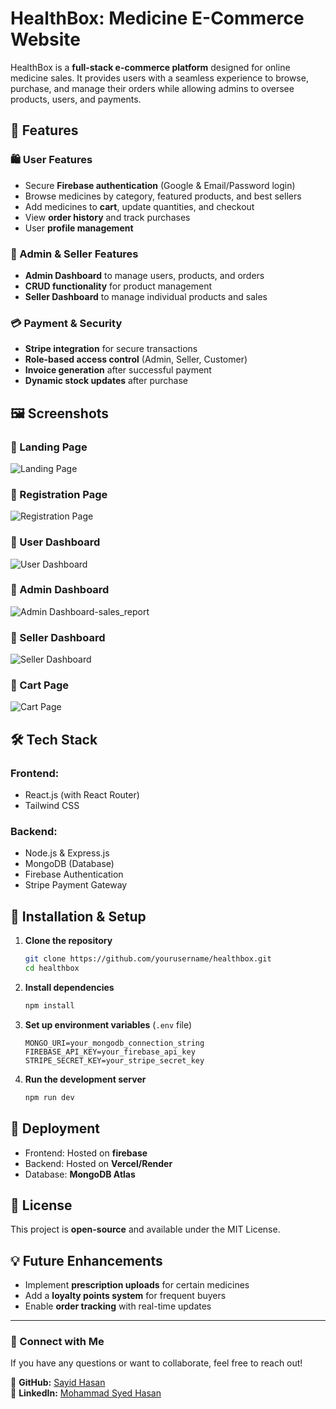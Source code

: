 # HealthBox: Medicine E-Commerce Website

HealthBox is a **full-stack e-commerce platform** designed for online medicine sales. It provides users with a seamless experience to browse, purchase, and manage their orders while allowing admins to oversee products, users, and payments.

## 🚀 Features

### 🛍️ User Features
- Secure **Firebase authentication** (Google & Email/Password login)
- Browse medicines by category, featured products, and best sellers
- Add medicines to **cart**, update quantities, and checkout
- View **order history** and track purchases
- User **profile management**

### 🔧 Admin & Seller Features
- **Admin Dashboard** to manage users, products, and orders
- **CRUD functionality** for product management
- **Seller Dashboard** to manage individual products and sales

### 💳 Payment & Security
- **Stripe integration** for secure transactions
- **Role-based access control** (Admin, Seller, Customer)
- **Invoice generation** after successful payment
- **Dynamic stock updates** after purchase

## 🖼️ Screenshots

### 🔹 Landing Page
![Landing Page](https://ik.imagekit.io/sayidImage34/healthBox%20landing%20page.png?updatedAt=1741975714051)


### 🔹 Registration Page
![Registration Page](https://ik.imagekit.io/sayidImage34/HealthBoxRegPage.png?updatedAt=1741975708062)


### 🔹 User Dashboard
![User Dashboard](https://ik.imagekit.io/sayidImage34/userProfileDashboard.png?updatedAt=1741975707647)

### 🔹 Admin Dashboard
![Admin Dashboard-sales_report](https://ik.imagekit.io/sayidImage34/HealthBox_admin_sales_report.png?updatedAt=1741975707622)

### 🔹 Seller Dashboard
![Seller Dashboard](https://ik.imagekit.io/sayidImage34/sellerPro4.png?updatedAt=1741975707638)

### 🔹 Cart Page
![Cart Page](https://ik.imagekit.io/sayidImage34/modified_image%20(4).png?updatedAt=1741975707626)


## 🛠️ Tech Stack

### Frontend:
- React.js (with React Router)
- Tailwind CSS

### Backend:
- Node.js & Express.js
- MongoDB (Database)
- Firebase Authentication
- Stripe Payment Gateway

## 📌 Installation & Setup

1. **Clone the repository**
   ```bash
   git clone https://github.com/yourusername/healthbox.git
   cd healthbox
   ```
2. **Install dependencies**
   ```bash
   npm install
   ```
3. **Set up environment variables** (`.env` file)
   ```plaintext
   MONGO_URI=your_mongodb_connection_string
   FIREBASE_API_KEY=your_firebase_api_key
   STRIPE_SECRET_KEY=your_stripe_secret_key
   ```
4. **Run the development server**
   ```bash
   npm run dev
   ```

## 🚀 Deployment
- Frontend: Hosted on **firebase**
- Backend: Hosted on **Vercel/Render**
- Database: **MongoDB Atlas**

## 📜 License
This project is **open-source** and available under the MIT License.

## 💡 Future Enhancements
- Implement **prescription uploads** for certain medicines
- Add a **loyalty points system** for frequent buyers
- Enable **order tracking** with real-time updates

---

### 📩 Connect with Me
If you have any questions or want to collaborate, feel free to reach out!

🔗 **GitHub:** [Sayid Hasan](https://github.com/sayid-hasan)  
🔗 **LinkedIn:** [Mohammad Syed Hasan](https://linkedin.com/in/mohammed-syed-hasan)
